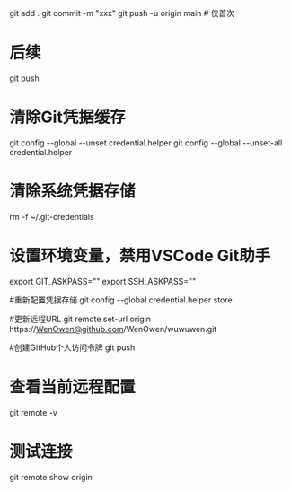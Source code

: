 git add .
git commit -m "xxx"
git push -u origin main   # 仅首次
# 后续
git push


# 清除Git凭据缓存
git config --global --unset credential.helper
git config --global --unset-all credential.helper

# 清除系统凭据存储
rm -f ~/.git-credentials

# 设置环境变量，禁用VSCode Git助手
export GIT_ASKPASS=""
export SSH_ASKPASS=""

#重新配置凭据存储
git config --global credential.helper store

#更新远程URL 
git remote set-url origin https://WenOwen@github.com/WenOwen/wuwuwen.git

#创建GitHub个人访问令牌
git push


# 查看当前远程配置
git remote -v

# 测试连接
git remote show origin